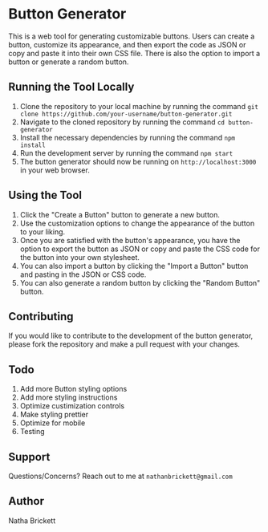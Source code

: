 # Button Generator

This is a web tool for generating customizable buttons. Users can create a button, customize its appearance, and then export the code as JSON or copy and paste it into their own CSS file. There is also the option to import a button or generate a random button.

## Running the Tool Locally

1. Clone the repository to your local machine by running the command `git clone https://github.com/your-username/button-generator.git`
2. Navigate to the cloned repository by running the command `cd button-generator`
3. Install the necessary dependencies by running the command `npm install`
4. Run the development server by running the command `npm start`
5. The button generator should now be running on `http://localhost:3000` in your web browser.
## Using the Tool

1. Click the "Create a Button" button to generate a new button.
2. Use the customization options to change the appearance of the button to your liking.
3. Once you are satisfied with the button's appearance, you have the option to export the button as JSON or copy and paste the CSS code for the button into your own stylesheet.
4. You can also import a button by clicking the "Import a Button" button and pasting in the JSON or CSS code.
5. You can also generate a random button by clicking the "Random Button" button.
## Contributing

If you would like to contribute to the development of the button generator, please fork the repository and make a pull request with your changes.

## Todo
1. Add more Button styling options 
2. Add more styling instructions 
3. Optimize custimization controls
4. Make styling prettier 
5. Optimize for mobile 
6. Testing 

## Support 

Questions/Concerns? Reach out to me at `nathanbrickett@gmail.com`
## Author

Natha Brickett

